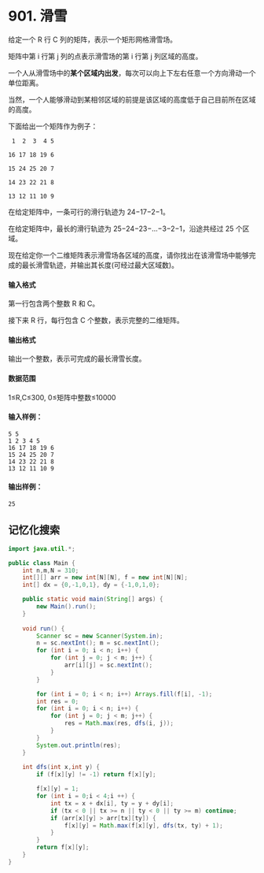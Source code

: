 # 901. 滑雪

给定一个 R 行 C 列的矩阵，表示一个矩形网格滑雪场。

矩阵中第 i 行第 j 列的点表示滑雪场的第 i 行第 j 列区域的高度。

一个人从滑雪场中的**某个区域内出发**，每次可以向上下左右任意一个方向滑动一个单位距离。

当然，一个人能够滑动到某相邻区域的前提是该区域的高度低于自己目前所在区域的高度。

下面给出一个矩阵作为例子：

```
 1  2  3  4 5

16 17 18 19 6

15 24 25 20 7

14 23 22 21 8

13 12 11 10 9
```

在给定矩阵中，一条可行的滑行轨迹为 24−17−2−1。

在给定矩阵中，最长的滑行轨迹为 25−24−23−…−3−2−1，沿途共经过 25 个区域。

现在给定你一个二维矩阵表示滑雪场各区域的高度，请你找出在该滑雪场中能够完成的最长滑雪轨迹，并输出其长度(可经过最大区域数)。

#### 输入格式

第一行包含两个整数 R 和 C。

接下来 R 行，每行包含 C 个整数，表示完整的二维矩阵。

#### 输出格式

输出一个整数，表示可完成的最长滑雪长度。

#### 数据范围

1≤R,C≤300, 0≤矩阵中整数≤10000

#### 输入样例：

```
5 5
1 2 3 4 5
16 17 18 19 6
15 24 25 20 7
14 23 22 21 8
13 12 11 10 9
```

#### 输出样例：

```
25
```



## 记忆化搜索

```java
import java.util.*;

public class Main {
    int n,m,N = 310;
    int[][] arr = new int[N][N], f = new int[N][N];
    int[] dx = {0,-1,0,1}, dy = {-1,0,1,0};

    public static void main(String[] args) {
        new Main().run();
    }
    
    void run() {
        Scanner sc = new Scanner(System.in);
        n = sc.nextInt(); m = sc.nextInt();
        for (int i = 0; i < n; i++) {
            for (int j = 0; j < m; j++) {
                arr[i][j] = sc.nextInt();
            }
        }

        for (int i = 0; i < n; i++) Arrays.fill(f[i], -1);
        int res = 0; 
        for (int i = 0; i < n; i++) {
            for (int j = 0; j < m; j++) {
                res = Math.max(res, dfs(i, j));
            }
        }
        System.out.println(res);        
    }
    
    int dfs(int x,int y) {
        if (f[x][y] != -1) return f[x][y];

        f[x][y] = 1;
        for (int i = 0;i < 4;i ++) {
            int tx = x + dx[i], ty = y + dy[i];
            if (tx < 0 || tx >= n || ty < 0 || ty >= m) continue;
            if (arr[x][y] > arr[tx][ty]) {
                f[x][y] = Math.max(f[x][y], dfs(tx, ty) + 1);
            }
        }
        return f[x][y];
    }
}
```

